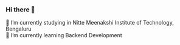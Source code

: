 ### Hi there 👋

<!--
**Archimehta10/archimehta10** is a ✨ _special_ ✨ repository because its `README.md` (this file) appears on your GitHub profile.

Here are some ideas to get you started:

🥅 2022 Goals: Contribute more to Open Source projects
⚡ Other things I like: I like Video Editing and Dancing
- 🌱 I’m currently learning ...
- 👯 I’m looking to collaborate on ...
- 🤔 I’m looking for help with ...
- 💬 Ask me about ...
- 📫 How to reach me: ...
- 😄 Pronouns: ...
- ⚡ Fun fact: ...
-->

🔭 I’m currently studying in Nitte Meenakshi Institute of Technology, Bengaluru  <br>
🌱 I’m currently learning Backend Development
